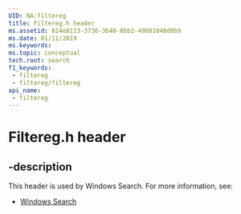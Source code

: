 ```yaml
---
UID: NA:filtereg
title: Filtereg.h header
ms.assetid: 814e8113-3736-3b40-8bb2-49801048d0b9
ms.date: 01/11/2019
ms.keywords: 
ms.topic: conceptual
tech.root: search
f1_keywords:
 - filtereg
 - filtereg/filtereg
api_name:
 - filtereg
---
```


# Filtereg.h header


## -description

This header is used by Windows Search. For more information, see:

- [Windows Search](../_search/index.md)

